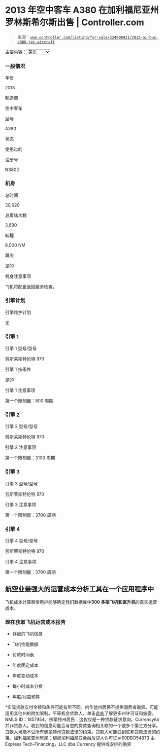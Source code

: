 <!--yml

category: 未分类

date: 2024-05-27 15:12:07

-->

# 2013 年空中客车 A380 在加利福尼亚州罗林斯希尔斯出售 | Controller.com

> 来源：[`www.controller.com/listing/for-sale/224908431/2013-airbus-a380-jet-aircraft`](https://www.controller.com/listing/for-sale/224908431/2013-airbus-a380-jet-aircraft)

主要内容：<select id="retail-currency" class="currency-select"><option value="USD" class="currency-selector-option">美元</option><option value="AED" class="currency-selector-option">AED</option><option value="ARS" class="currency-selector-option">ARS</option><option value="AUD" class="currency-selector-option">澳元</option><option value="BGN" class="currency-selector-option">BGN</option><option value="BOB" class="currency-selector-option">BOB</option><option value="BRL" class="currency-selector-option">BRL</option><option value="BWP" class="currency-selector-option">BWP</option><option value="BZD" class="currency-selector-option">BZD</option><option value="CAD" class="currency-selector-option">加元</option><option value="CHF" class="currency-selector-option">瑞士法郎</option><option value="CLP" class="currency-selector-option">CLP</option><option value="CNY" class="currency-selector-option">人民币</option><option value="COP" class="currency-selector-option">COP</option><option value="CRC" class="currency-selector-option">CRC</option><option value="CZK" class="currency-selector-option">CZK</option><option value="DKK" class="currency-selector-option">丹麦克朗</option><option value="EGP" class="currency-selector-option">EGP</option><option value="EUR" class="currency-selector-option">欧元</option><option value="GBP" class="currency-selector-option">英镑</option><option value="GHS" class="currency-selector-option">GHS</option><option value="GTQ" class="currency-selector-option">GTQ</option><option value="HKD" class="currency-selector-option">港元</option><option value="HNL" class="currency-selector-option">HNL</option><option value="HRK" class="currency-selector-option">HRK</option><option value="HUF" class="currency-selector-option">HUF</option><option value="IDR" class="currency-selector-option">IDR</option><option value="ILS" class="currency-selector-option">ILS</option><option value="INR" class="currency-selector-option">印度卢比</option><option value="JOD" class="currency-selector-option">JOD</option><option value="JPY" class="currency-selector-option">日元</option><option value="KRW" class="currency-selector-option">韩元</option><option value="LBP" class="currency-selector-option">LBP</option><option value="LKR" class="currency-selector-option">LKR</option><option value="MAD" class="currency-selector-option">MAD</option><option value="MXN" class="currency-selector-option">MXN</option><option value="MYR" class="currency-selector-option">MYR</option><option value="NAD" class="currency-selector-option">NAD</option><option value="NIO" class="currency-selector-option">NIO</option><option value="NOK" class="currency-selector-option">挪威克朗</option><option value="NZD" class="currency-selector-option">NZD</option><option value="PAB" class="currency-selector-option">PAB</option><option value="PEN" class="currency-selector-option">PEN</option><option value="PKR" class="currency-selector-option">PKR</option><option value="PLN" class="currency-selector-option">PLN</option><option value="PYG" class="currency-selector-option">PYG</option><option value="QAR" class="currency-selector-option">QAR</option><option value="RON" class="currency-selector-option">RON</option><option value="RSD" class="currency-selector-option">RSD</option><option value="RUB" class="currency-selector-option">RUB</option><option value="SAR" class="currency-selector-option">SAR</option><option value="SEK" class="currency-selector-option">瑞典克朗</option><option value="SGD" class="currency-selector-option">新加坡元</option><option value="THB" class="currency-selector-option">泰铢</option><option value="TND" class="currency-selector-option">TND</option><option value="TRY" class="currency-selector-option">TRY</option><option value="TWD" class="currency-selector-option">新台币</option><option value="TZ

### 一般情况

年份

2013

制造商

空中客车

型号

A380

状态

使用过的

注册号

N380D

### 机身

总时间

30,620

总着陆次数

3,690

航程

8,000 NM

翼尖

是的

机身注意事项

飞机将配备返回服务检查，

### 引擎计划

引擎维护计划

无

### 引擎 1

引擎 1 型号/型号

劳斯莱斯特伦特 970

引擎 1 按条件

是的

引擎 1 注意事项

第一个限制器：800 周期

### 引擎 2

引擎 2 型号/型号

劳斯莱斯特伦特 970

引擎 2 注意事项

第一个限制器：3100 周期

### 引擎 3

引擎 3 型号/型号

劳斯莱斯特伦特 970

引擎 3 注意事项

第一个限制器：3700 周期

### 引擎 4

引擎 4 型号/型号

劳斯莱斯特伦特 970

引擎 4 注意事项

第一个限制器：3700 周期

## 航空业最强大的运营成本分析工具在一个应用程序中

飞机成本计算器使用户能够确定我们数据库中**500 多架飞机和直升机**的真实运营成本。

### 现在获取飞机运营成本报告

+   详细的飞机信息

+   飞机性能数据

+   付款时间表

+   年度固定成本

+   年度变动成本

+   每小时成本分析

+   年度/月度预算

*实际贷款支付金额和条件可能有所不同。内华达州居民不提供消费者融资。可能适用其他州的附加限制。平等机会贷款人。单击[此处](https://www.gocurrency.com/legal/)了解更多州许可证和披露。NMLS ID：1857954。佛蒙特州居民：这仅仅是一种贷款征求意向。CurrencyAir 并非贷款人。收到的信息可能会与您的贷款查询相关联的一个或多个第三方分享。贷款人可能不受所有佛蒙特州贷款法律的约束。贷款人可能受到联邦贷款法律的约束。加利福尼亚州居民：根据加利福尼亚金融放贷人许可证＃60DBO54873 由 Express Tech-Financing，LLC dba Currency 提供或安排的融资

</main>
